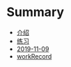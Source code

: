 # Summary

* [介绍](README.md)
* [练习](markdown\lianxi.md)
* [2019-11-09](markdown\2019-11-09.md)
* [workRecord](markdown\workRecord.md)


